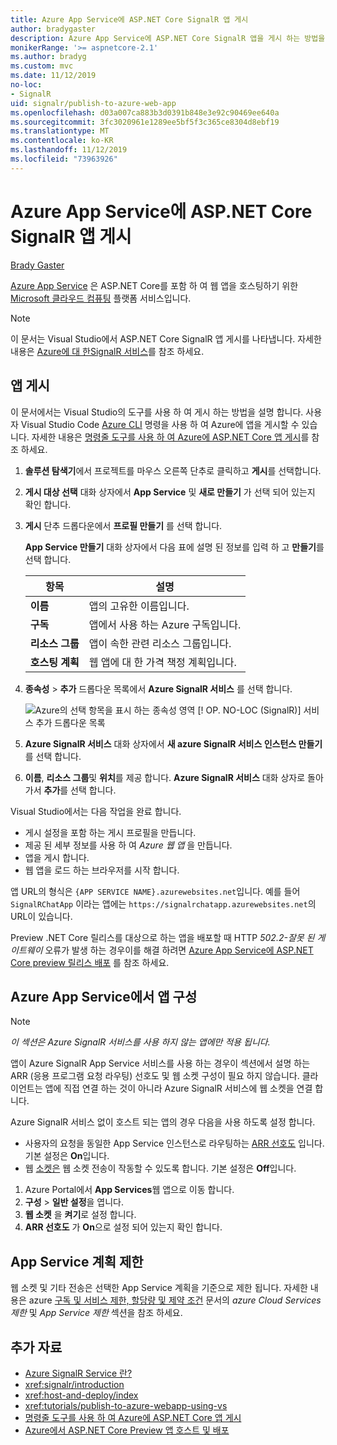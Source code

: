 ```yaml
---
title: Azure App Service에 ASP.NET Core SignalR 앱 게시
author: bradygaster
description: Azure App Service에 ASP.NET Core SignalR 앱을 게시 하는 방법을 알아봅니다.
monikerRange: '>= aspnetcore-2.1'
ms.author: bradyg
ms.custom: mvc
ms.date: 11/12/2019
no-loc:
- SignalR
uid: signalr/publish-to-azure-web-app
ms.openlocfilehash: d03a007ca883b3d0391b848e3e92c90469ee640a
ms.sourcegitcommit: 3fc3020961e1289ee5bf5f3c365ce8304d8ebf19
ms.translationtype: MT
ms.contentlocale: ko-KR
ms.lasthandoff: 11/12/2019
ms.locfileid: "73963926"
---
```

# <a name="publish-an-aspnet-core-opno-locsignalr-app-to-azure-app-service"></a>Azure App Service에 ASP.NET Core SignalR 앱 게시

[Brady Gaster](https://twitter.com/bradygaster)

[Azure App Service](/azure/app-service/app-service-web-overview) 은 ASP.NET Core를 포함 하 여 웹 앱을 호스팅하기 위한 [Microsoft 클라우드 컴퓨팅](https://azure.microsoft.com/) 플랫폼 서비스입니다.

> [!NOTE]
> 이 문서는 Visual Studio에서 ASP.NET Core SignalR 앱 게시를 나타냅니다. 자세한 내용은 [Azure에 대 한SignalR 서비스](https://azure.microsoft.com/services/signalr-service)를 참조 하세요.

## <a name="publish-the-app"></a>앱 게시

이 문서에서는 Visual Studio의 도구를 사용 하 여 게시 하는 방법을 설명 합니다. 사용자 Visual Studio Code [Azure CLI](/cli/azure) 명령을 사용 하 여 Azure에 앱을 게시할 수 있습니다. 자세한 내용은 [명령줄 도구를 사용 하 여 Azure에 ASP.NET Core 앱 게시](/azure/app-service/app-service-web-get-started-dotnet)를 참조 하세요.

1. **솔루션 탐색기**에서 프로젝트를 마우스 오른쪽 단추로 클릭하고 **게시**를 선택합니다.

1. **게시 대상 선택** 대화 상자에서 **App Service** 및 **새로 만들기** 가 선택 되어 있는지 확인 합니다.

1. **게시** 단추 드롭다운에서 **프로필 만들기** 를 선택 합니다.

   **App Service 만들기** 대화 상자에서 다음 표에 설명 된 정보를 입력 하 고 **만들기**를 선택 합니다.

   | 항목               | 설명 |
   | ------------------ | ----------- |
   | **이름**           | 앱의 고유한 이름입니다. |
   | **구독**   | 앱에서 사용 하는 Azure 구독입니다. |
   | **리소스 그룹** | 앱이 속한 관련 리소스 그룹입니다. |
   | **호스팅 계획**   | 웹 앱에 대 한 가격 책정 계획입니다. |

1. **종속성** > **추가** 드롭다운 목록에서 **Azure SignalR 서비스** 를 선택 합니다.

   ![Azure의 선택 항목을 표시 하는 종속성 영역 [! OP. NO-LOC (SignalR)] 서비스 추가 드롭다운 목록](publish-to-azure-web-app/_static/signalr-service-dependency.png)

1. **Azure SignalR 서비스** 대화 상자에서 **새 azure SignalR 서비스 인스턴스 만들기**를 선택 합니다.

1. **이름**, **리소스 그룹**및 **위치**를 제공 합니다. **Azure SignalR 서비스** 대화 상자로 돌아가서 **추가**를 선택 합니다.

Visual Studio에서는 다음 작업을 완료 합니다.

* 게시 설정을 포함 하는 게시 프로필을 만듭니다.
* 제공 된 세부 정보를 사용 하 여 *Azure 웹 앱* 을 만듭니다.
* 앱을 게시 합니다.
* 웹 앱을 로드 하는 브라우저를 시작 합니다.

앱 URL의 형식은 `{APP SERVICE NAME}.azurewebsites.net`입니다. 예를 들어 `SignalRChatApp` 이라는 앱에는 `https://signalrchatapp.azurewebsites.net`의 URL이 있습니다.

Preview .NET Core 릴리스를 대상으로 하는 앱을 배포할 때 HTTP *502.2-잘못 된 게이트웨이* 오류가 발생 하는 경우이를 해결 하려면 [Azure App Service에 ASP.NET Core preview 릴리스 배포](xref:host-and-deploy/azure-apps/index#deploy-aspnet-core-preview-release-to-azure-app-service) 를 참조 하세요.

## <a name="configure-the-app-in-azure-app-service"></a>Azure App Service에서 앱 구성

> [!NOTE]
> *이 섹션은 Azure SignalR 서비스를 사용 하지 않는 앱에만 적용 됩니다.*
>
> 앱이 Azure SignalR App Service 서비스를 사용 하는 경우이 섹션에서 설명 하는 ARR (응용 프로그램 요청 라우팅) 선호도 및 웹 소켓 구성이 필요 하지 않습니다. 클라이언트는 앱에 직접 연결 하는 것이 아니라 Azure SignalR 서비스에 웹 소켓을 연결 합니다.

Azure SignalR 서비스 없이 호스트 되는 앱의 경우 다음을 사용 하도록 설정 합니다.

* 사용자의 요청을 동일한 App Service 인스턴스로 라우팅하는 [ARR 선호도](https://azure.github.io/AppService/2016/05/16/Disable-Session-affinity-cookie-(ARR-cookie)-for-Azure-web-apps.html) 입니다. 기본 설정은 **On**입니다.
* 웹 [소켓은](xref:fundamentals/websockets) 웹 소켓 전송이 작동할 수 있도록 합니다. 기본 설정은 **Off**입니다.

1. Azure Portal에서 **App Services**웹 앱으로 이동 합니다.
1. **구성** > **일반 설정**을 엽니다.
1. **웹 소켓** 을 **켜기**로 설정 합니다.
1. **ARR 선호도** 가 **On**으로 설정 되어 있는지 확인 합니다.

## <a name="app-service-plan-limits"></a>App Service 계획 제한

웹 소켓 및 기타 전송은 선택한 App Service 계획을 기준으로 제한 됩니다. 자세한 내용은 azure [구독 및 서비스 제한, 할당량 및 제약 조건](/azure/azure-subscription-service-limits#app-service-limits) 문서의 *azure Cloud Services 제한* 및 *App Service 제한* 섹션을 참조 하세요.

## <a name="additional-resources"></a>추가 자료

* [Azure SignalR Service 란?](/azure/azure-signalr/signalr-overview)
* <xref:signalr/introduction>
* <xref:host-and-deploy/index>
* <xref:tutorials/publish-to-azure-webapp-using-vs>
* [명령줄 도구를 사용 하 여 Azure에 ASP.NET Core 앱 게시](/azure/app-service/app-service-web-get-started-dotnet)
* [Azure에서 ASP.NET Core Preview 앱 호스트 및 배포](xref:host-and-deploy/azure-apps/index#deploy-aspnet-core-preview-release-to-azure-app-service)
